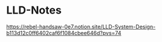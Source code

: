 # LLD-Notes
https://rebel-handsaw-0e7.notion.site/LLD-System-Design-b113d12c0ff6402caf6f1084cbee646d?pvs=74
